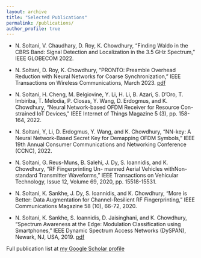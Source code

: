```yaml
---
layout: archive
title: "Selected Publications"
permalink: /publications/
author_profile: true
---
```


 * N. Soltani, V. Chaudhary, D. Roy, K. Chowdhury, “Finding Waldo in the CBRS Band: Signal Detection
and Localization in the 3.5 GHz Spectrum,” IEEE GLOBECOM 2022.

 * N. Soltani, D. Roy, K. Chowdhury, “PRONTO: Preamble Overhead Reduction with Neural Networks for
Coarse Synchronization,” IEEE Transactions on Wireless Communications, March 2023. [pdf](https://github.com/nasimsoltani/nasimsoltani.github.io/blob/master/files/pronto.pdf)

 * N. Soltani, H. Cheng, M. Belgiovine, Y. Li, H. Li, B. Azari, S. D’Oro, T. Imbiriba, T. Melodia, P. Closas,
Y. Wang, D. Erdogmus, and K. Chowdhury, “Neural Network-based OFDM Receiver for Resource Con-
strained IoT Devices,” IEEE Internet of Things Magazine 5 (3), pp. 158-164, 2022.

 * N. Soltani, Y, Li, D. Erdogmus, Y. Wang, and K. Chowdhury, “NN-key: A Neural Network-Based Secret
Key for Demapping OFDM Symbols,” IEEE 19th Annual Consumer Communications and Networking
Conference (CCNC), 2022.

 * N. Soltani, G. Reus-Muns, B. Salehi, J. Dy, S. Ioannidis, and K. Chowdhury, “RF Fingerprinting Un-
manned Aerial Vehicles withNon-standard Transmitter Waveforms,” IEEE Transactions on Vehicular
Technology, Issue 12, Volume 69, 2020, pp. 15518-15531.

 * N. Soltani, K. Sankhe, J. Dy, S. Ioannidis, and K. Chowdhury, “More is Better: Data Augmentation for
Channel-Resilient RF Fingerprinting,” IEEE Communications Magazine 58 (10), 66-72, 2020.

 * N. Soltani, K. Sankhe, S. Ioannidis, D. Jaisinghani, and K. Chowdhury, “Spectrum Awareness at the Edge:
Modulation Classification using Smartphones,” IEEE Dynamic Spectrum Access Networks (DySPAN),
Newark, NJ, USA, 2019. [pdf](https://)
 
Full publication list at [my Google Scholar profile](https://scholar.google.com/citations?user=XiXOUsMAAAAJ&hl=en&oi=ao)



